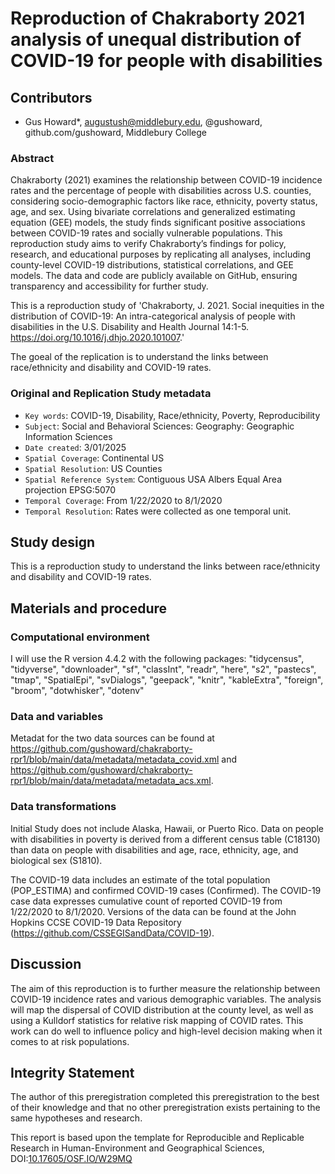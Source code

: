 # Reproduction of Chakraborty 2021 analysis of unequal distribution of COVID-19 for people with disabilities

## Contributors

- Gus Howard\*, augustush@middlebury.edu, @gushoward, github.com/gushoward, Middlebury College

### Abstract

Chakraborty (2021) examines the relationship between COVID-19 incidence rates and the percentage of people with disabilities across U.S. counties, considering socio-demographic factors like race, ethnicity, poverty status, age, and sex. Using bivariate correlations and generalized estimating equation (GEE) models, the study finds significant positive associations between COVID-19 rates and socially vulnerable populations. This reproduction study aims to verify Chakraborty’s findings for policy, research, and educational purposes by replicating all analyses, including county-level COVID-19 distributions, statistical correlations, and GEE models. The data and code are publicly available on GitHub, ensuring transparency and accessibility for further study.


This is a reproduction study of 'Chakraborty, J. 2021. Social inequities in the distribution of COVID-19: An intra-categorical analysis of people with disabilities in the U.S. Disability and Health Journal 14:1-5. https://doi.org/10.1016/j.dhjo.2020.101007.'

The goeal of the replication is to understand the links between race/ethnicity and disability and COVID-19 rates.

### Original and Replication Study metadata

- `Key words`: COVID-19, Disability, Race/ethnicity, Poverty, Reproducibility
- `Subject`: Social and Behavioral Sciences: Geography: Geographic Information Sciences
- `Date created`: 3/01/2025
- `Spatial Coverage`: Continental US
- `Spatial Resolution`: US Counties
- `Spatial Reference System`: Contiguous USA Albers Equal Area projection EPSG:5070
- `Temporal Coverage`: From 1/22/2020 to 8/1/2020
- `Temporal Resolution`:  Rates were collected as one temporal unit.

## Study design

This is a reproduction study to understand the links between race/ethnicity and disability and COVID-19 rates.

## Materials and procedure

### Computational environment

I will use the R version 4.4.2 with the following packages: "tidycensus", "tidyverse", "downloader", "sf", "classInt", "readr",
  "here", "s2", "pastecs", "tmap", "SpatialEpi", "svDialogs",
  "geepack", "knitr", "kableExtra", "foreign", "broom", "dotwhisker", "dotenv"

### Data and variables

Metadat for the two data sources can be found at https://github.com/gushoward/chakraborty-rpr1/blob/main/data/metadata/metadata_covid.xml and https://github.com/gushoward/chakraborty-rpr1/blob/main/data/metadata/metadata_acs.xml. 


### Data transformations

Initial Study does not include Alaska, Hawaii, or Puerto Rico. Data on people with disabilities in poverty is derived from a different census table (C18130) than data on people with disabilities and age, race, ethnicity, age, and biological sex (S1810). 

The COVID-19 data includes an estimate of the total population (POP_ESTIMA) and confirmed COVID-19 cases (Confirmed). The COVID-19 case data expresses cumulative count of reported COVID-19 from 1/22/2020 to 8/1/2020. Versions of the data can be found at the John Hopkins CCSE COVID-19 Data Repository (https://github.com/CSSEGISandData/COVID-19).

## Discussion

The aim of this reproduction is to further measure the relationship between COVID-19 incidence rates and various demographic variables. The analysis will map the dispersal of COVID distribution at the county level, as well as using a Kulldorf statistics for relative risk mapping of COVID rates. This work can do well to influence policy and high-level decision making when it comes to at risk populations. 


## Integrity Statement

The author of this preregistration completed this preregistration to the best of their knowledge and that no other preregistration exists pertaining to the same hypotheses and research.

This report is based upon the template for Reproducible and Replicable Research in Human-Environment and Geographical Sciences, DOI:[10.17605/OSF.IO/W29MQ](https://doi.org/10.17605/OSF.IO/W29MQ)
